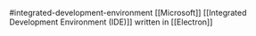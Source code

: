 #integrated-development-environment 
[[Microsoft]] [[Integrated Development Environment (IDE)]] written in [[Electron]]